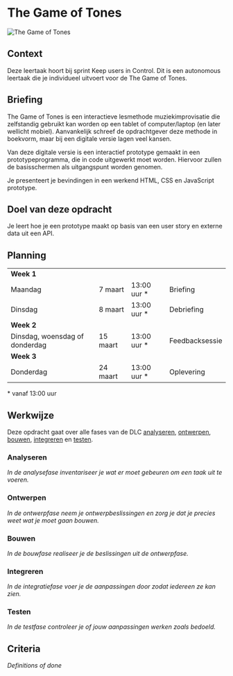 # The Game of Tones

![The Game of Tones](https://github.com/fdnd-task/the-game-of-tones-chapterpage/blob/main/docs/the-game-of-tones.jpg?raw=true)

## Context
Deze leertaak hoort bij sprint Keep users in Control. Dit is een autonomous leertaak die je individueel uitvoert voor de The Game of Tones.

## Briefing
The Game of Tones is een interactieve lesmethode muziekimprovisatie die zelfstandig gebruikt kan worden op een tablet of computer/laptop (en later wellicht mobiel). Aanvankelijk schreef de opdrachtgever deze methode in boekvorm, maar bij een digitale versie lagen veel kansen.

Van deze digitale versie is een interactief prototype gemaakt in een prototypeprogramma, die in code uitgewerkt moet worden. Hiervoor zullen de basisschermen als uitgangspunt worden genomen.

Je presenteert je bevindingen in een werkend HTML, CSS en JavaScript prototype.

## Doel van deze opdracht
Je leert hoe je een prototype maakt op basis van een user story en externe data uit een API.

## Planning

<table>
    <tr>
        <td colspan="4"><b>Week 1</b></td>
    </tr>
    <tr>
        <td>Maandag</td>
        <td>7 maart</td>
        <td>13:00 uur *</td>
        <td>Briefing</td>
    </tr>
    <tr>
        <td>Dinsdag</td>
        <td>8 maart</td>
        <td>13:00 uur *</td>
        <td>Debriefing</td>
    </tr>
    <tr>
        <td colspan="4"><b>Week 2</b></td>
    </tr>
    <tr>
        <td>Dinsdag, woensdag of donderdag</td>
        <td>15 maart</td>
        <td>13:00 uur *</td>
        <td>Feedbacksessie</td>
    </tr>
    <tr>
        <td colspan="4"><b>Week 3</b></td>
    </tr>
    <tr>
        <td>Donderdag</td>
        <td>24 maart</td>
        <td>13:00 uur *</td>
        <td>Oplevering</td>
    </tr>
</table>
* vanaf 13:00 uur

## Werkwijze
Deze opdracht gaat over alle fases van de DLC [analyseren](#analyseren), [ontwerpen](#ontwerpen), [bouwen](#bouwen), [integreren](#integreren) en [testen](#testen).

### Analyseren
*In de analysefase inventariseer je wat er moet gebeuren om een taak uit te voeren.*

### Ontwerpen
*In de ontwerpfase neem je ontwerpbeslissingen en zorg je dat je precies weet wat je moet gaan bouwen.*

### Bouwen
*In de bouwfase realiseer je de beslissingen uit de ontwerpfase.*

### Integreren
*In de integratiefase voer je de aanpassingen door zodat iedereen ze kan zien.*

### Testen
*In de testfase controleer je of jouw aanpassingen werken zoals bedoeld.*

## Criteria
*Definitions of done*
